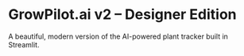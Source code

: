 # GrowPilot.ai v2 – Designer Edition

A beautiful, modern version of the AI-powered plant tracker built in Streamlit.

